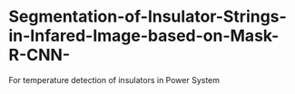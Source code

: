 # Segmentation-of-Insulator-Strings-in-Infared-Image-based-on-Mask-R-CNN-
For temperature detection of insulators  in Power System

